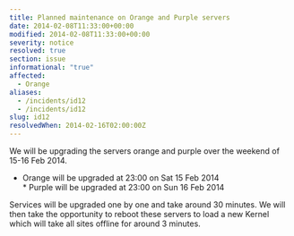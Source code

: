 ```yaml
---
title: Planned maintenance on Orange and Purple servers
date: 2014-02-08T11:33:00+00:00
modified: 2014-02-08T11:33:00+00:00
severity: notice
resolved: true
section: issue
informational: "true"
affected:
  - Orange
aliases:
  - /incidents/id12
  - /incidents/id12
slug: id12
resolvedWhen: 2014-02-16T02:00:00Z
---
```


We will be upgrading the servers orange and purple over the weekend of 15-16 Feb 2014.

*    Orange will be upgraded at 23:00 on Sat 15 Feb 2014<br />*    Purple will be upgraded at 23:00 on Sun 16 Feb 2014

Services will be upgraded one by one and take around 30 minutes.  We will then take the opportunity to reboot these servers to load a new Kernel which will take all sites offline for around 3 minutes.

